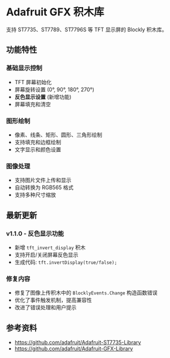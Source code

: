 # Adafruit GFX 积木库

支持 ST7735、ST7789、ST7796S 等 TFT 显示屏的 Blockly 积木库。

## 功能特性

### 基础显示控制
- TFT 屏幕初始化
- 屏幕旋转设置 (0°, 90°, 180°, 270°)
- **反色显示设置** (新增功能)
- 屏幕填充和清空

### 图形绘制
- 像素、线条、矩形、圆形、三角形绘制
- 支持填充和边框绘制
- 文字显示和颜色设置

### 图像处理
- 支持图片文件上传和显示
- 自动转换为 RGB565 格式
- 支持多种尺寸缩放

## 最新更新

### v1.1.0 - 反色显示功能
- 新增 `tft_invert_display` 积木
- 支持开启/关闭屏幕反色显示
- 生成代码: `tft.invertDisplay(true/false);`

### 修复内容
- 修复了图像上传积木中的 `BlocklyEvents.Change` 构造函数错误
- 优化了事件触发机制，提高兼容性
- 改进了错误处理和用户提示

## 参考资料
- https://github.com/adafruit/Adafruit-ST7735-Library
- https://github.com/adafruit/Adafruit-GFX-Library
